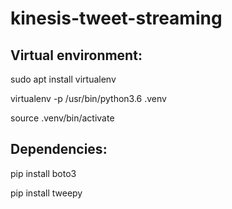 # kinesis-tweet-streaming

Virtual environment:
-------------------------------------
sudo apt install virtualenv

virtualenv -p /usr/bin/python3.6 .venv

source .venv/bin/activate

Dependencies:
-----------------------------------
pip install boto3

pip install tweepy
